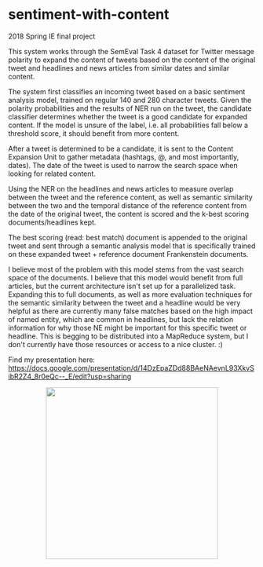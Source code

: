 # sentiment-with-content
2018 Spring IE final project

This system works through the SemEval Task 4 dataset for Twitter message polarity to expand the content of tweets based on the content of the original tweet and headlines and news articles from similar dates and similar content.

The system first classifies an incoming tweet based on a basic sentiment analysis model, trained on regular 140 and 280 character tweets. Given the polarity probabilities and the results of NER run on the tweet, the candidate classifier determines whether the tweet is a good candidate for expanded content. If the model is unsure of the label, i.e. all probabilities fall below a threshold score, it should benefit from more content.

After a tweet is determined to be a candidate, it is sent to the Content Expansion Unit to gather metadata (hashtags, @, and most importantly, dates). The date of the tweet is used to narrow the search space when looking for related content.

Using the NER on the headlines and news articles to measure overlap between the tweet and the reference content, as well as semantic similarity between the two and the temporal distance of the reference content from the date of the original tweet, the content is scored and the k-best scoring documents/headlines kept. 

The best scoring (read: best match) document is appended to the original tweet and sent through a semantic analysis model that is specifically trained on these expanded tweet + reference document Frankenstein documents. 

I believe most of the problem with this model stems from the vast search space of the documents. I believe that this model would benefit from full articles, but the current architecture isn't set up for a parallelized task. Expanding this to full documents, as well as more evaluation techniques for the semantic similarity between the tweet and a headline would be very helpful as there are currently many false matches based on the high impact of named entity, which are common in headlines, but lack the relation information for why those NE might be important for this specific tweet or headline. This is begging to be distributed into a MapReduce system, but I don't currently have those resources or access to a nice cluster. :)

Find my presentation here: https://docs.google.com/presentation/d/14DzEpaZDd88BAeNAevnL93XkvSibR2Z4_8r0eQc--_E/edit?usp=sharing

<p align="center">
  <img src="sentiment-with-content/sentiment_full_architechture - Page 1.png" width="350"/>
</p>
